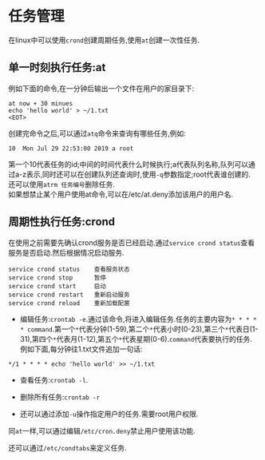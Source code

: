 # 任务管理

在linux中可以使用```crond```创建周期任务,使用```at```创建一次性任务.

## 单一时刻执行任务:at

例如下面的命令,在一分钟后输出一个文件在用户的家目录下:
```
at now + 30 minues
echo 'hello world' > ~/1.txt
<EOT>
```

创建完命令之后,可以通过```atq```命令来查询有哪些任务,例如:

```
10	Mon Jul 29 22:53:00 2019 a root
```
第一个10代表任务的id;中间的时间代表什么时候执行;a代表队列名称,队列可以通过a-z表示,同时还可以在创建队列还查询时,使用```-q```参数指定;root代表谁创建的.  
还可以使用```atrm 任务编号```删除任务.  
如果想禁止某个用户使用at命令,可以在/etc/at.deny添加该用户的用户名.

## 周期性执行任务:crond

在使用之前需要先确认crond服务是否已经启动.通过```service crond status```查看服务是否启动.然后根据情况启动服务.
```
service crond status    查看服务状态
service crond stop      暂停
service crond start     启动
service crond restart   重新启动服务
service crond reload    重新加载配置
```

- 编辑任务:```crontab -e```.通过该命令,将进入编辑任务.任务的主要内容为```* * * * * command```.第一个```*```代表分钟(1-59),第二个```*```代表小时(0-23),第三个```*```代表日(1-31),第四个```*```代表月(1-12),第五个```*```代表星期(0-6).```command```代表要执行的任务.
例如下面,每分钟往1.txt文件追加一句话:

```
*/1 * * * * echo 'hello world' >> ~/1.txt
```

- 查看任务:```crontab -l```.

- 删除所有任务:```crontab -r```

- 还可以通过添加```-u```操作指定用户的任务.需要root用户权限.

同```at```一样,可以通过编辑```/etc/cron.deny```禁止用户使用该功能.

还可以通过```/etc/condtabs```来定义任务.
